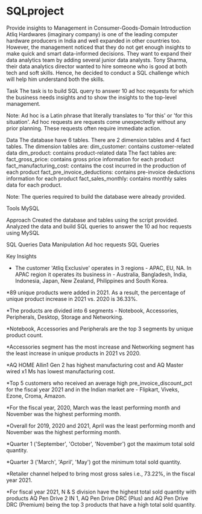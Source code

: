 # SQLproject
Provide insights to Management in Consumer-Goods-Domain
Introduction
Atliq Hardwares (imaginary company) is one of the leading computer hardware producers in India and well expanded in other countries too. However, the management noticed that they do not get enough insights to make quick and smart data-informed decisions. They want to expand their data analytics team by adding several junior data analysts. Tony Sharma, their data analytics director wanted to hire someone who is good at both tech and soft skills. Hence, he decided to conduct a SQL challenge which will help him understand both the skills.

Task
The task is to build SQL query to answer 10 ad hoc requests for which the business needs insights and to show the insights to the top-level management.


Note: Ad hoc is a Latin phrase that literally translates to 'for this' or 'for this situation'. Ad hoc requests are requests come unexpectedly without any prior planning. These requests often require immediate action.

Data
The database have 6 tables.
There are 2 dimension tables and 4 fact tables.
The dimension tables are:
dim_customer: contains customer-related data
dim_product: contains product-related data
The fact tables are:
fact_gross_price: contains gross price information for each product
fact_manufacturing_cost: contains the cost incurred in the production of each product
fact_pre_invoice_deductions: contains pre-invoice deductions information for each product
fact_sales_monthly: contains monthly sales data for each product.

Note: The queries required to build the database were already provided.

Tools
MySQL

Approach
Created the database and tables using the script provided.
Analyzed the data and build SQL queries to answer the 10 ad hoc requests using MySQL

SQL Queries
Data Manipulation
Ad hoc requests SQL Queries

Key Insights
* The customer 'Atliq Exclusive' operates in 3 regions - APAC, EU, NA. In APAC region it operates its business in - Australia, Bangladesh, India, Indonesia, Japan, New Zealand, Philippines and South Korea.
  
*89 unique products were added in 2021. As a result, the percentage of unique product increase in 2021 vs. 2020 is 36.33%.

*The products are divided into 6 segments - Notebook, Accessories, Peripherals, Desktop, Storage and Networking.

*Notebook, Accessories and Peripherals are the top 3 segments by unique product count.

*Accessories segment has the most increase and Networking segment has the least increase in unique products in 2021 vs 2020.

*AQ HOME Allin1 Gen 2 has highest manufacturing cost and AQ Master wired x1 Ms has lowest manufacturing cost.

*Top 5 customers who received an average high pre_invoice_discount_pct for the fiscal year 2021 and in the Indian market are - Flipkart, Viveks, Ezone, Croma, Amazon.

*For the fiscal year, 2020, March was the least performing month and November was the highest performing month.

*Overall for 2019, 2020 and 2021, April was the least performing month and November was the highest performing month.

*Quarter 1 ('September', 'October', 'November') got the maximum total sold quantity.

*Quarter 3 ('March', 'April', 'May') got the minimum total sold quantity.

*Retailer channel helped to bring most gross sales i.e., 73.22%, in the fiscal year 2021.

*For fiscal year 2021, N & S division have the highest total sold quantity with products AQ Pen Drive 2 IN 1, AQ Pen Drive DRC (Plus) and AQ Pen Drive DRC (Premium) 
being the top 3 products that have a high total sold quantity.
